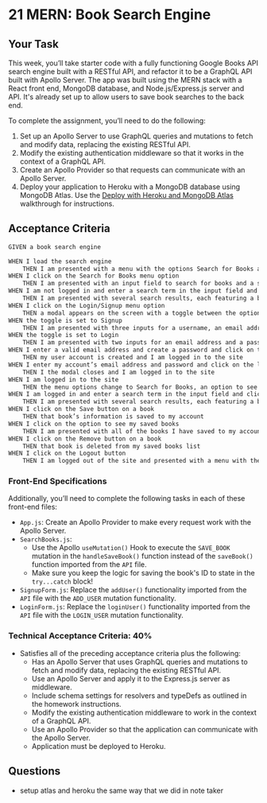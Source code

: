 # 21 MERN: Book Search Engine
## Your Task
This week, you’ll take starter code with a fully functioning Google Books API search engine built with a RESTful API, and refactor it to be a GraphQL API built with Apollo Server. The app was built using the MERN stack with a React front end, MongoDB database, and Node.js/Express.js server and API. It's already set up to allow users to save book searches to the back end. 

To complete the assignment, you’ll need to do the following:
1. Set up an Apollo Server to use GraphQL queries and mutations to fetch and modify data, replacing the existing RESTful API.
2. Modify the existing authentication middleware so that it works in the context of a GraphQL API.
3. Create an Apollo Provider so that requests can communicate with an Apollo Server.
4. Deploy your application to Heroku with a MongoDB database using MongoDB Atlas. Use the [Deploy with Heroku and MongoDB Atlas](https://coding-boot-camp.github.io/full-stack/mongodb/deploy-with-heroku-and-mongodb-atlas) walkthrough for instructions.

## Acceptance Criteria
```md
GIVEN a book search engine

WHEN I load the search engine
	THEN I am presented with a menu with the options Search for Books and Login/Signup and an input field to search for books and a submit button
WHEN I click on the Search for Books menu option
	THEN I am presented with an input field to search for books and a submit button
WHEN I am not logged in and enter a search term in the input field and click the submit button
	THEN I am presented with several search results, each featuring a book’s title, author, description, image, and a link to that book on the Google Books site
WHEN I click on the Login/Signup menu option
	THEN a modal appears on the screen with a toggle between the option to log in or sign up
WHEN the toggle is set to Signup
	THEN I am presented with three inputs for a username, an email address, and a password, and a signup button
WHEN the toggle is set to Login
	THEN I am presented with two inputs for an email address and a password and login button
WHEN I enter a valid email address and create a password and click on the signup button
	THEN my user account is created and I am logged in to the site
WHEN I enter my account’s email address and password and click on the login button
	THEN I the modal closes and I am logged in to the site
WHEN I am logged in to the site
	THEN the menu options change to Search for Books, an option to see my saved books, and Logout
WHEN I am logged in and enter a search term in the input field and click the submit button
	THEN I am presented with several search results, each featuring a book’s title, author, description, image, and a link to that book on the Google Books site and a button to save a book to my account
WHEN I click on the Save button on a book
	THEN that book’s information is saved to my account
WHEN I click on the option to see my saved books
	THEN I am presented with all of the books I have saved to my account, each featuring the book’s title, author, description, image, and a link to that book on the Google Books site and a button to remove a book from my account
WHEN I click on the Remove button on a book
	THEN that book is deleted from my saved books list
WHEN I click on the Logout button
	THEN I am logged out of the site and presented with a menu with the options Search for Books and Login/Signup and an input field to search for books and a submit button  
```

### Front-End Specifications
Additionally, you’ll need to complete the following tasks in each of these front-end files:
* `App.js`: Create an Apollo Provider to make every request work with the Apollo Server.
* `SearchBooks.js`:
	* Use the Apollo `useMutation()` Hook to execute the `SAVE_BOOK` mutation in the `handleSaveBook()` function instead of the `saveBook()` function imported from the `API` file.
	* Make sure you keep the logic for saving the book's ID to state in the `try...catch` block! 
* `SignupForm.js`: Replace the `addUser()` functionality imported from the `API` file with the `ADD_USER` mutation functionality.
* `LoginForm.js`: Replace the `loginUser()` functionality imported from the `API` file with the `LOGIN_USER` mutation functionality.

### Technical Acceptance Criteria: 40%
* Satisfies all of the preceding acceptance criteria plus the following:
	* Has an Apollo Server that uses GraphQL queries and mutations to fetch and modify data, replacing the existing RESTful API.
	* Use an Apollo Server and apply it to the Express.js server as middleware.
	* Include schema settings for resolvers and typeDefs as outlined in the homework instructions.
	* Modify the existing authentication middleware to work in the context of a GraphQL API.
	* Use an Apollo Provider so that the application can communicate with the Apollo Server.
	* Application must be deployed to Heroku.

## Questions
* setup atlas and heroku the same way that we did in note taker
